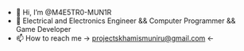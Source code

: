 - 👋 Hi, I’m @M4E5TR0-MUN1R
- 👀 Electrical and Electronics Engineer && Computer Programmer && Game Developer
- 📫 How to reach me -> projectskhamismuniru@gmail.com <-
<!---
KhamisMunir/KhamisMunir is a ✨ special ✨ repository because its `README.md` (this file) appears on your GitHub profile.
You can click the Preview link to take a look at your changes.
--->
